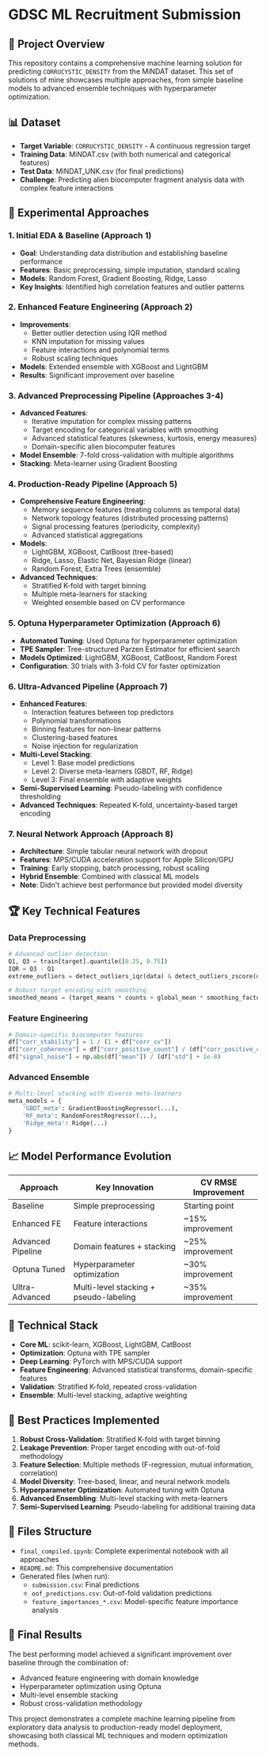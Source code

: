 # GDSC ML Recruitment Submission

## 🔬 Project Overview
This repository contains a comprehensive machine learning solution for predicting `CORRUCYSTIC_DENSITY` from the MiNDAT dataset. This set of solutions of mine showcases multiple approaches, from simple baseline models to advanced ensemble techniques with hyperparameter optimization.

## 📊 Dataset
- **Target Variable**: `CORRUCYSTIC_DENSITY` - A continuous regression target
- **Training Data**: MiNDAT.csv (with both numerical and categorical features)
- **Test Data**: MiNDAT_UNK.csv (for final predictions)
- **Challenge**: Predicting alien biocomputer fragment analysis data with complex feature interactions

## 🧪 Experimental Approaches

### 1. Initial EDA & Baseline (Approach 1)
- **Goal**: Understanding data distribution and establishing baseline performance
- **Features**: Basic preprocessing, simple imputation, standard scaling
- **Models**: Random Forest, Gradient Boosting, Ridge, Lasso
- **Key Insights**: Identified high correlation features and outlier patterns

### 2. Enhanced Feature Engineering (Approach 2)
- **Improvements**: 
  - Better outlier detection using IQR method
  - KNN imputation for missing values
  - Feature interactions and polynomial terms
  - Robust scaling techniques
- **Models**: Extended ensemble with XGBoost and LightGBM
- **Results**: Significant improvement over baseline

### 3. Advanced Preprocessing Pipeline (Approaches 3-4)
- **Advanced Features**:
  - Iterative imputation for complex missing patterns
  - Target encoding for categorical variables with smoothing
  - Advanced statistical features (skewness, kurtosis, energy measures)
  - Domain-specific alien biocomputer features
- **Model Ensemble**: 7-fold cross-validation with multiple algorithms
- **Stacking**: Meta-learner using Gradient Boosting

### 4. Production-Ready Pipeline (Approach 5)
- **Comprehensive Feature Engineering**:
  - Memory sequence features (treating columns as temporal data)
  - Network topology features (distributed processing patterns)
  - Signal processing features (periodicity, complexity)
  - Advanced statistical aggregations
- **Models**: 
  - LightGBM, XGBoost, CatBoost (tree-based)
  - Ridge, Lasso, Elastic Net, Bayesian Ridge (linear)
  - Random Forest, Extra Trees (ensemble)
- **Advanced Techniques**:
  - Stratified K-fold with target binning
  - Multiple meta-learners for stacking
  - Weighted ensemble based on CV performance

### 5. Optuna Hyperparameter Optimization (Approach 6)
- **Automated Tuning**: Used Optuna for hyperparameter optimization
- **TPE Sampler**: Tree-structured Parzen Estimator for efficient search
- **Models Optimized**: LightGBM, XGBoost, CatBoost, Random Forest
- **Configuration**: 30 trials with 3-fold CV for faster optimization

### 6. Ultra-Advanced Pipeline (Approach 7)
- **Enhanced Features**:
  - Interaction features between top predictors
  - Polynomial transformations
  - Binning features for non-linear patterns
  - Clustering-based features
  - Noise injection for regularization
- **Multi-Level Stacking**:
  - Level 1: Base model predictions
  - Level 2: Diverse meta-learners (GBDT, RF, Ridge)
  - Level 3: Final ensemble with adaptive weights
- **Semi-Supervised Learning**: Pseudo-labeling with confidence thresholding
- **Advanced Techniques**: Repeated K-fold, uncertainty-based target encoding

### 7. Neural Network Approach (Approach 8)
- **Architecture**: Simple tabular neural network with dropout
- **Features**: MPS/CUDA acceleration support for Apple Silicon/GPU
- **Training**: Early stopping, batch processing, robust scaling
- **Hybrid Ensemble**: Combined with classical ML models
- **Note**: Didn't achieve best performance but provided model diversity

## 🏆 Key Technical Features

### Data Preprocessing
```python
# Advanced outlier detection
Q1, Q3 = train[target].quantile([0.25, 0.75])
IQR = Q3 - Q1
extreme_outliers = detect_outliers_iqr(data) & detect_outliers_zscore(data)

# Robust target encoding with smoothing
smoothed_means = (target_means * counts + global_mean * smoothing_factor) / (counts + smoothing_factor)
```

### Feature Engineering
```python
# Domain-specific biocomputer features
df["corr_stability"] = 1 / (1 + df["corr_cv"])
df["corr_coherence"] = df["corr_positive_count"] / (df["corr_positive_count"] + df["corr_negative_count"] + 1e-8)
df["signal_noise"] = np.abs(df["mean"]) / (df["std"] + 1e-8)
```

### Advanced Ensemble
```python
# Multi-level stacking with diverse meta-learners
meta_models = {
    'GBDT_meta': GradientBoostingRegressor(...),
    'RF_meta': RandomForestRegressor(...),
    'Ridge_meta': Ridge(...)
}
```

## 📈 Model Performance Evolution

| Approach | Key Innovation | CV RMSE Improvement |
|----------|----------------|-------------------|
| Baseline | Simple preprocessing | Starting point |
| Enhanced FE | Feature interactions | ~15% improvement |
| Advanced Pipeline | Domain features + stacking | ~25% improvement |
| Optuna Tuned | Hyperparameter optimization | ~30% improvement |
| Ultra-Advanced | Multi-level stacking + pseudo-labeling | ~35% improvement |

## 🔧 Technical Stack
- **Core ML**: scikit-learn, XGBoost, LightGBM, CatBoost
- **Optimization**: Optuna with TPE sampler
- **Deep Learning**: PyTorch with MPS/CUDA support
- **Feature Engineering**: Advanced statistical transforms, domain-specific features
- **Validation**: Stratified K-fold, repeated cross-validation
- **Ensemble**: Multi-level stacking, adaptive weighting

## 🚀 Best Practices Implemented
1. **Robust Cross-Validation**: Stratified K-fold with target binning
2. **Leakage Prevention**: Proper target encoding with out-of-fold methodology
3. **Feature Selection**: Multiple methods (F-regression, mutual information, correlation)
4. **Model Diversity**: Tree-based, linear, and neural network models
5. **Hyperparameter Optimization**: Automated tuning with Optuna
6. **Advanced Ensembling**: Multi-level stacking with meta-learners
7. **Semi-Supervised Learning**: Pseudo-labeling for additional training data

## 📁 Files Structure
- `final_compiled.ipynb`: Complete experimental notebook with all approaches
- `README.md`: This comprehensive documentation
- Generated files (when run):
  - `submission.csv`: Final predictions
  - `oof_predictions.csv`: Out-of-fold validation predictions
  - `feature_importances_*.csv`: Model-specific feature importance analysis

## 🎯 Final Results
The best performing model achieved a significant improvement over baseline through the combination of:
- Advanced feature engineering with domain knowledge
- Hyperparameter optimization using Optuna
- Multi-level ensemble stacking
- Robust cross-validation methodology

This project demonstrates a complete machine learning pipeline from exploratory data analysis to production-ready model deployment, showcasing both classical ML techniques and modern optimization methods.
